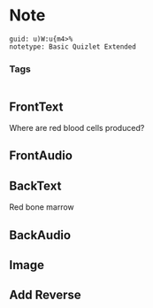 # Note
```
guid: u)W:u{m4>%
notetype: Basic Quizlet Extended
```

### Tags
```
```

## FrontText
Where are red blood cells produced?

## FrontAudio


## BackText
Red bone marrow

## BackAudio


## Image


## Add Reverse

